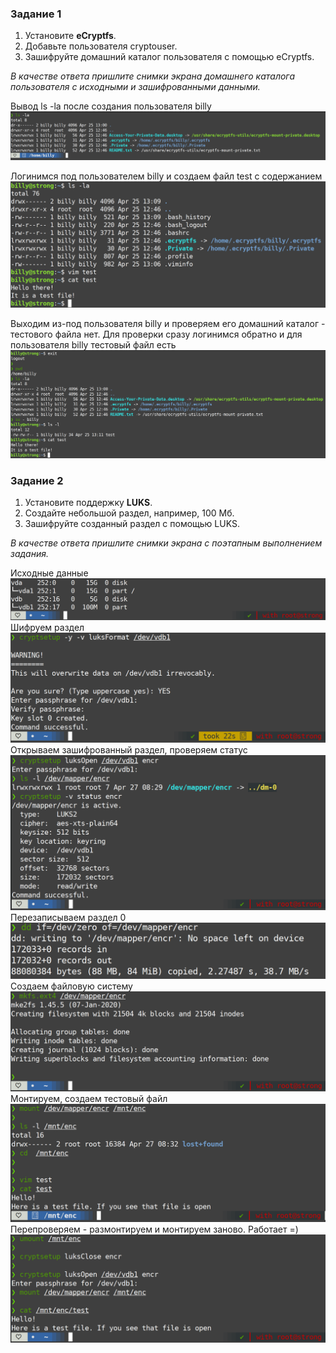 ### Задание 1

1.  Установите **eCryptfs**.  
2.  Добавьте пользователя cryptouser.  
3.  Зашифруйте домашний каталог пользователя с помощью eCryptfs.  

_В качестве ответа пришлите снимки экрана домашнего каталога пользователя с исходными и зашифрованными данными._  

Вывод ls -la после создания пользователя billy   
![1pic](https://github.com/RSafin12/13.2-Host-protection/blob/main/1.png)  

Логинимся под пользователем billy и создаем файл test с содержанием   
![2pic](https://github.com/RSafin12/13.2-Host-protection/blob/main/2.png)  

Выходим из-под пользователя billy и проверяем его домашний каталог - тестового файла нет. Для проверки сразу логинимся обратно  и для пользователя billy тестовый файл есть   
![3pic](https://github.com/RSafin12/13.2-Host-protection/blob/main/3.png)  

### Задание 2  

1.  Установите поддержку **LUKS**.  
2.  Создайте небольшой раздел, например, 100 Мб.  
3.  Зашифруйте созданный раздел с помощью LUKS.  

_В качестве ответа пришлите снимки экрана с поэтапным выполнением задания._  

Исходные данные  
![21pic](https://github.com/RSafin12/13.2-Host-protection/blob/main/21.png)   
Шифруем раздел  
![22pic](https://github.com/RSafin12/13.2-Host-protection/blob/main/22.png)  
Открываем зашифрованный раздел, проверяем статус  
![23pic](https://github.com/RSafin12/13.2-Host-protection/blob/main/23.png)  
Перезаписываем раздел 0  
![24pic](https://github.com/RSafin12/13.2-Host-protection/blob/main/24.png)  
Создаем файловую систему  
![25pic](https://github.com/RSafin12/13.2-Host-protection/blob/main/25.png)  
Монтируем, создаем тестовый файл  
![26pic](https://github.com/RSafin12/13.2-Host-protection/blob/main/26.png)  
Перепроверяем - размонтируем и монтируем заново. Работает =)  
![27pic](https://github.com/RSafin12/13.2-Host-protection/blob/main/27.png)  


